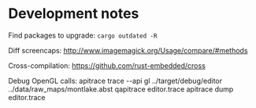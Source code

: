 # Development notes

Find packages to upgrade: `cargo outdated -R`

Diff screencaps: http://www.imagemagick.org/Usage/compare/#methods

Cross-compilation: https://github.com/rust-embedded/cross

Debug OpenGL calls:
	apitrace trace --api gl ../target/debug/editor ../data/raw_maps/montlake.abst
	qapitrace editor.trace
	apitrace dump editor.trace
